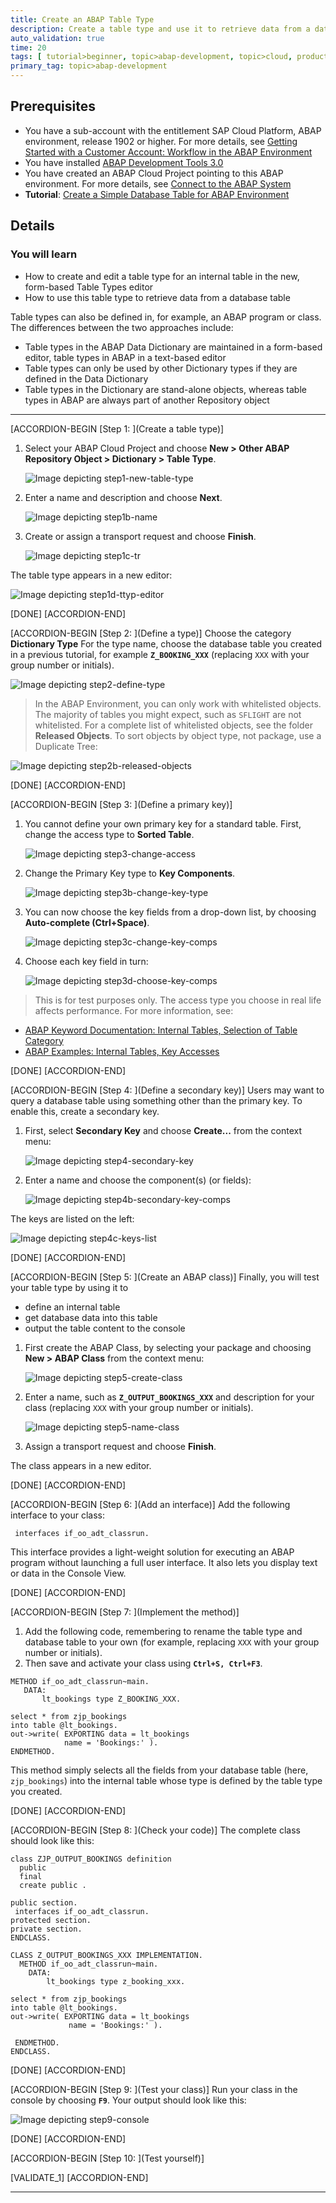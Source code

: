 ```yaml
---
title: Create an ABAP Table Type
description: Create a table type and use it to retrieve data from a database table
auto_validation: true
time: 20
tags: [ tutorial>beginner, topic>abap-development, topic>cloud, products>sap-cloud-platform]
primary_tag: topic>abap-development
---
```

## Prerequisites
- You have a sub-account with the entitlement SAP Cloud Platform, ABAP environment, release 1902 or higher. For more details, see [Getting Started with a Customer Account: Workflow in the ABAP Environment](https://help.sap.com/viewer/65de2977205c403bbc107264b8eccf4b/Cloud/en-US/e34a329acc804c0e874496548183682f.html)
- You have installed [ABAP Development Tools 3.0](https://tools.hana.ondemand.com/#abap)
- You have created an ABAP Cloud Project pointing to this ABAP environment. For more details, see  [Connect to the ABAP System](https://help.sap.com/viewer/65de2977205c403bbc107264b8eccf4b/Cloud/en-US/7379dbd2e1684119bc1dd28874bbbb7b.html)
- **Tutorial**: [Create a Simple Database Table for ABAP Environment](https://developers.sap.com/tutorials/abap-environment-create-table.html)

## Details
### You will learn
  - How to create and edit a table type for an internal table in the new, form-based Table Types editor
  - How to use this table type to retrieve data from a database table

Table types can also be defined in, for example, an ABAP program or class. The differences between the two approaches include:
-	Table types in the ABAP Data Dictionary are maintained in a form-based editor, table types in ABAP in a text-based editor
-	Table types can only be used by other Dictionary types if they are defined in the Data Dictionary
-	Table types in the Dictionary are stand-alone objects, whereas table types in ABAP are always part of another Repository object

---

[ACCORDION-BEGIN [Step 1: ](Create a table type)]

1. Select your ABAP Cloud Project and choose **New > Other ABAP Repository Object > Dictionary > Table Type**.

    ![Image depicting step1-new-table-type](step1-new-table-type.png)

2. Enter a name and description and choose **Next**.

    ![Image depicting step1b-name](step1b-name.png)

3. Create or assign a transport request and choose **Finish**.

    ![Image depicting step1c-tr](step1c-tr.png)

The table type appears in a new editor:

![Image depicting step1d-ttyp-editor](step1d-ttyp-editor.png)

[DONE]
[ACCORDION-END]

[ACCORDION-BEGIN [Step 2: ](Define a type)]
Choose the category **Dictionary Type** For the type name, choose the database table you created in a previous tutorial, for example **`Z_BOOKING_XXX`** (replacing `XXX` with your group number or initials).

![Image depicting step2-define-type](step2-define-type.png)

> In the ABAP Environment, you can only work with whitelisted objects. The majority of tables you might expect, such as `SFLIGHT` are not whitelisted. For a complete list of whitelisted objects, see the folder **Released Objects**. To sort objects by object type, not package, use a Duplicate Tree:

![Image depicting step2b-released-objects](step2b-released-objects.png)

[DONE]
[ACCORDION-END]

[ACCORDION-BEGIN [Step 3: ](Define a primary key)]
1. You cannot define your own primary key for a standard table. First, change the access type to **Sorted Table**.

    ![Image depicting step3-change-access](step3-change-access.png)

2. Change the Primary Key type to **Key Components**.

    ![Image depicting step3b-change-key-type](step3b-change-key-type.png)

3. You can now choose the key fields from a drop-down list, by choosing **Auto-complete (Ctrl+Space)**.

    ![Image depicting step3c-change-key-comps](step3c-change-key-comps.png)

4. Choose each key field in turn:

    ![Image depicting step3d-choose-key-comps](step3d-choose-key-comps.png)


> This is for test purposes only. The access type you choose in real life affects performance. For more information, see:
- [ABAP Keyword Documentation: Internal Tables, Selection of Table Category](https://help.sap.com/doc/abapdocu_752_index_htm/7.52/en-US/index.htm?file=abenitab_kind.htm)
- [ABAP Examples: Internal Tables, Key Accesses](https://help.sap.com/doc/abapdocu_752_index_htm/7.52/en-US/index.htm?file=abenitab_kind.htm)

[DONE]
[ACCORDION-END]

[ACCORDION-BEGIN [Step 4: ](Define a secondary key)]
Users may want to query a database table using something other than the primary key. To enable this, create a secondary key.

1. First, select **Secondary Key** and choose **Create...** from the context menu:

    ![Image depicting step4-secondary-key](step4-secondary-key.png)

2. Enter a name and choose the component(s) (or fields):

    ![Image depicting step4b-secondary-key-comps](step4b-secondary-key-comps.png)

The keys are listed on the left:

  ![Image depicting step4c-keys-list](step4c-keys-list.png)

[DONE]
[ACCORDION-END]

[ACCORDION-BEGIN [Step 5: ](Create an ABAP class)]
Finally, you will test your table type by using it to

- define an internal table
- get database data into this table
- output the table content to the console

1. First create the ABAP Class, by selecting your package and choosing **New > ABAP Class** from the context menu:

    ![Image depicting step5-create-class](step5-create-class.png)

2. Enter a name, such as **`Z_OUTPUT_BOOKINGS_XXX`** and description for your class (replacing `XXX` with your group number or initials).

    ![Image depicting step5-name-class](step5-name-class.png)

3. Assign a transport request and choose **Finish**.

The class appears in a new editor.

[DONE]
[ACCORDION-END]

[ACCORDION-BEGIN [Step 6: ](Add an interface)]
Add the following interface to your class:

```ABAP
 interfaces if_oo_adt_classrun.
```

This interface provides a light-weight solution for executing an ABAP program without launching a full user interface.
It also lets you display text or data in the Console View.

[DONE]
[ACCORDION-END]

[ACCORDION-BEGIN [Step 7: ](Implement the method)]
1. Add the following code, remembering to rename the table type and database table to your own (for example, replacing `XXX` with your group number or initials).
2. Then save and activate your class using **`Ctrl+S, Ctrl+F3`**.


```ABAP
METHOD if_oo_adt_classrun~main.
   DATA:
       lt_bookings type Z_BOOKING_XXX.

select * from zjp_bookings
into table @lt_bookings.
out->write( EXPORTING data = lt_bookings
            name = 'Bookings:' ).
ENDMETHOD.
```

This method simply selects all the fields from your database table (here, `zjp_bookings`) into the internal table whose type is defined by the table type you created.

[DONE]
[ACCORDION-END]

[ACCORDION-BEGIN [Step 8: ](Check your code)]
The complete class should look like this:

```ABAP
class ZJP_OUTPUT_BOOKINGS definition
  public
  final
  create public .

public section.
 interfaces if_oo_adt_classrun.
protected section.
private section.
ENDCLASS.

CLASS Z_OUTPUT_BOOKINGS_XXX IMPLEMENTATION.
  METHOD if_oo_adt_classrun~main.
    DATA:
        lt_bookings type z_booking_xxx.

select * from zjp_bookings
into table @lt_bookings.
out->write( EXPORTING data = lt_bookings
             name = 'Bookings:' ).

 ENDMETHOD.
ENDCLASS.

```


[DONE]
[ACCORDION-END]

[ACCORDION-BEGIN [Step 9: ](Test your class)]
Run your class in the console by choosing **`F9`**. Your output should look like this:

  ![Image depicting step9-console](step9-console.png)

[DONE]
[ACCORDION-END]

[ACCORDION-BEGIN [Step 10: ](Test yourself)]

[VALIDATE_1]
[ACCORDION-END]




---
